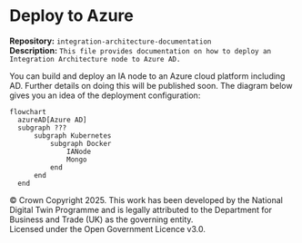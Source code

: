 # Deploy to Azure

**Repository:** `integration-architecture-documentation`  
**Description:** `This file provides documentation on how to deploy an Integration Architecture node to Azure AD. `  
<!-- SPDX-License-Identifier: OGL-UK-3.0 -->

You can build and deploy an IA node to an Azure cloud platform including AD. Further details on doing this will be published soon. The diagram below gives you an idea of the deployment configuration: 

```mermaid
flowchart
  azureAD[Azure AD]
  subgraph ???
      subgraph Kubernetes
          subgraph Docker
              IANode
              Mongo
          end
      end
  end
```


© Crown Copyright 2025. This work has been developed by the National Digital Twin Programme and is legally attributed to the Department for Business and Trade (UK) as the governing entity.  
Licensed under the Open Government Licence v3.0.